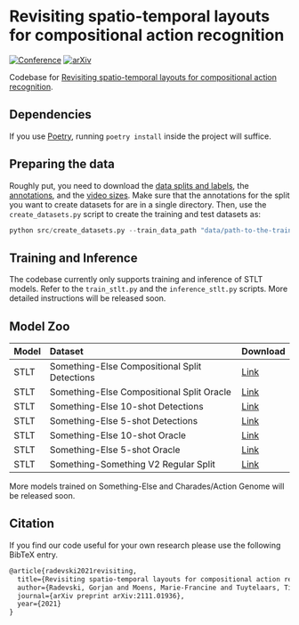 # Revisiting spatio-temporal layouts for compositional action recognition

[![Conference](https://img.shields.io/badge/BMVC%20Oral-2021-purple.svg?style=for-the-badge&color=f1e3ff&labelColor=purple)](https://www.bmvc2021-virtualconference.com/assets/papers/0974.pdf)    [![arXiv](https://img.shields.io/badge/arXiv-2111.01936-b31b1b.svg?style=for-the-badge)](https://arxiv.org/abs/2111.01936)

Codebase for [Revisiting spatio-temporal layouts for compositional action recognition](https://arxiv.org/abs/2111.01936).

## Dependencies

If you use [Poetry](https://python-poetry.org/), running ```poetry install``` inside the project will suffice.

## Preparing the data

Roughly put, you need to download the [data splits and labels](https://github.com/joaanna/something_else/tree/master/code/dataset_splits), the [annotations](https://drive.google.com/drive/folders/1XqZC2jIHqrLPugPOVJxCH_YWa275PBrZ), and the [video sizes](https://drive.google.com/file/d/1ANaDAxXoA63CA9zXalnmaskqfO4cftW4/view?usp=sharing). Make sure that the annotations for the split you want to create datasets for are in a single directory. Then, use the ```create_datasets.py``` script to create the training and test datasets as:

```python
python src/create_datasets.py --train_data_path "data/path-to-the-train-file.json" --val_data_path "data/path-to-the-val-file.json" --annotations_path "data/all-annotations-for-the-split/"
```

## Training and Inference

The codebase currently only supports training and inference of STLT models. Refer to the ```train_stlt.py``` and the ```inference_stlt.py``` scripts. More detailed instructions will be released soon.

## Model Zoo

| Model | Dataset | Download |
| :--- | :--- | :--- |
| STLT | Something-Else Compositional Split Detections | [Link](https://drive.google.com/file/d/1mSwN68F6UgaZsJ91hFt9up4XPlnP8ouz/view?usp=sharing) |
| STLT | Something-Else Compositional Split Oracle | [Link](https://drive.google.com/file/d/1PSIEgGhE9XwLwW-XMvWiRUZZhCVeSxbT/view?usp=sharing) |
| STLT | Something-Else 10-shot Detections | [Link](https://drive.google.com/file/d/1W3ezhdTW7xLurSfiW36QIzeR21Zcatmt/view?usp=sharing) |
| STLT | Something-Else 5-shot Detections | [Link](https://drive.google.com/file/d/1V98gUlQitPB6uQ0pYBfCc9_vYXcsvajO/view?usp=sharing) |
| STLT | Something-Else 10-shot Oracle | [Link](https://drive.google.com/file/d/10YkKPXNrjQkMIxrFSMb4lR_csgnLYSyb/view?usp=sharing) |
| STLT | Something-Else 5-shot Oracle | [Link](https://drive.google.com/file/d/1_4yxNvgMT_mzKAveXdOzTYo53ZOKwT22/view?usp=sharing) |
| STLT | Something-Something V2 Regular Split | [Link](https://drive.google.com/file/d/1aBMpqpJ2H6prF5hfBaZ5u9iyslL1jSdv/view?usp=sharing) |

More models trained on Something-Else and Charades/Action Genome will be released soon.

## Citation

If you find our code useful for your own research please use the following BibTeX entry.

```tex
@article{radevski2021revisiting,
  title={Revisiting spatio-temporal layouts for compositional action recognition},
  author={Radevski, Gorjan and Moens, Marie-Francine and Tuytelaars, Tinne},
  journal={arXiv preprint arXiv:2111.01936},
  year={2021}
}
```
